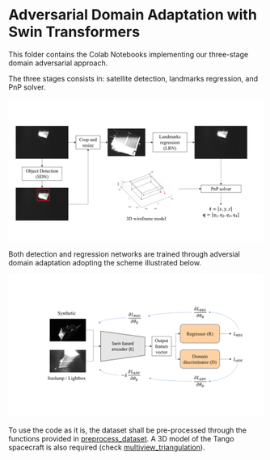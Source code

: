 # Adversarial Domain Adaptation with Swin Transformers

This folder contains the Colab Notebooks implementing our three-stage domain adversarial approach.

The three stages consists in: satellite detection, landmarks regression, and PnP solver.

<p align="center">
  <img src="../images/3_stage_pipeline.PNG" width="700" title="hover text">
</p>

Both detection and regression networks are trained through adversial domain adaptation adopting the scheme illustrated below.

<p align="center">
  <img src="../images/adversarial_training.png" width="700" title="hover text">
</p>

To use the code as it is, the dataset shall be pre-processed through the functions provided in [preprocess_dataset](https://github.com/Microsatellites-and-Space-Microsystems/pose_estimation_domain_gap/tree/main/preprocess_dataset). A 3D model of the Tango spacecraft is also required (check [multiview_triangulation](https://github.com/Microsatellites-and-Space-Microsystems/pose_estimation_domain_gap/tree/main/multiview_triangulation)).

